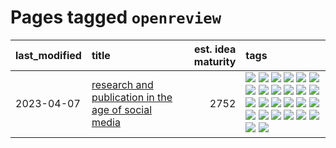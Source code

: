 # Pages tagged `openreview`

|last_modified|title|est. idea maturity|tags
|:---|:---|---:|:---|
|2023-04-07|[research and publication in the age of social media](../research-and-social.md)|2752|[![](https://img.shields.io/badge/tag-arxiv-1ee399)](../tags/arxiv.md) [![](https://img.shields.io/badge/tag-citation-49fd1a)](../tags/citation.md) [![](https://img.shields.io/badge/tag-corrections-6edb5)](../tags/corrections.md) [![](https://img.shields.io/badge/tag-credit-f1c85)](../tags/credit.md) [![](https://img.shields.io/badge/tag-curation-2229ca)](../tags/curation.md) [![](https://img.shields.io/badge/tag-discoverability-3b815)](../tags/discoverability.md) [![](https://img.shields.io/badge/tag-discussion-8e95e2)](../tags/discussion.md) [![](https://img.shields.io/badge/tag-feed-3b18a)](../tags/feed.md) [![](https://img.shields.io/badge/tag-git-b08442)](../tags/git.md) [![](https://img.shields.io/badge/tag-git-b08442)](../tags/git.md) [![](https://img.shields.io/badge/tag-historyofscience-957448)](../tags/historyofscience.md) [![](https://img.shields.io/badge/tag-mastodon-936135)](../tags/mastodon.md) [![](https://img.shields.io/badge/tag-openreview-deeba9)](../tags/openreview.md) [![](https://img.shields.io/badge/tag-paperswithcode-c456a9)](../tags/paperswithcode.md) [![](https://img.shields.io/badge/tag-platform-d7de4b)](../tags/platform.md) [![](https://img.shields.io/badge/tag-publication-d5ffe)](../tags/publication.md) [![](https://img.shields.io/badge/tag-reproducibility-e54ba1)](../tags/reproducibility.md) [![](https://img.shields.io/badge/tag-research-426a5f)](../tags/research.md) [![](https://img.shields.io/badge/tag-retractions-e3b2c7)](../tags/retractions.md) [![](https://img.shields.io/badge/tag-search-dafbc7)](../tags/search.md) [![](https://img.shields.io/badge/tag-socialmedia-7064e0)](../tags/socialmedia.md) [![](https://img.shields.io/badge/tag-stackoverflow-6819c6)](../tags/stackoverflow.md) [![](https://img.shields.io/badge/tag-subscription-11772b)](../tags/subscription.md) [![](https://img.shields.io/badge/tag-transparency-dd597e)](../tags/transparency.md) [![](https://img.shields.io/badge/tag-twitter-5fba1d)](../tags/twitter.md) [![](https://img.shields.io/badge/tag-validation-587798)](../tags/validation.md)|